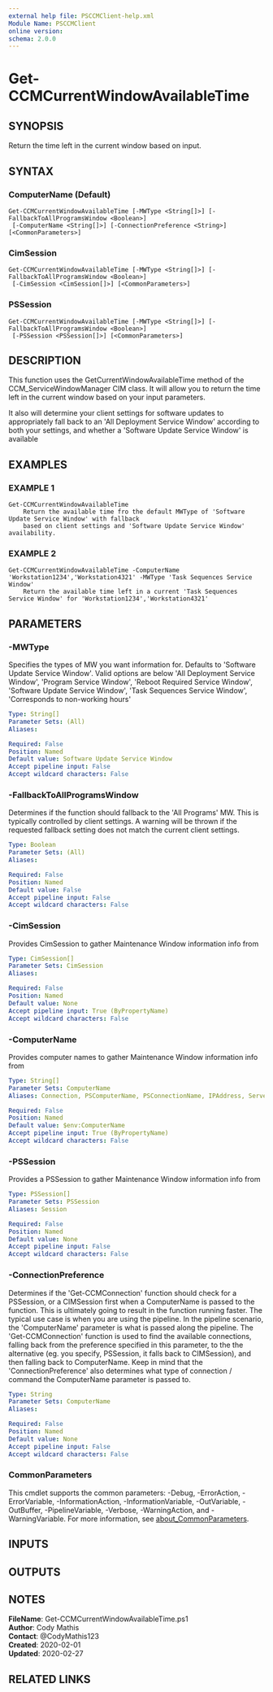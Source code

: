 ```yaml
---
external help file: PSCCMClient-help.xml
Module Name: PSCCMClient
online version:
schema: 2.0.0
---
```


# Get-CCMCurrentWindowAvailableTime

## SYNOPSIS
Return the time left in the current window based on input.

## SYNTAX

### ComputerName (Default)
```
Get-CCMCurrentWindowAvailableTime [-MWType <String[]>] [-FallbackToAllProgramsWindow <Boolean>]
 [-ComputerName <String[]>] [-ConnectionPreference <String>] [<CommonParameters>]
```

### CimSession
```
Get-CCMCurrentWindowAvailableTime [-MWType <String[]>] [-FallbackToAllProgramsWindow <Boolean>]
 [-CimSession <CimSession[]>] [<CommonParameters>]
```

### PSSession
```
Get-CCMCurrentWindowAvailableTime [-MWType <String[]>] [-FallbackToAllProgramsWindow <Boolean>]
 [-PSSession <PSSession[]>] [<CommonParameters>]
```

## DESCRIPTION
This function uses the GetCurrentWindowAvailableTime method of the CCM_ServiceWindowManager CIM class.
It will allow you to
return the time left in the current window based on your input parameters.

It also will determine your client settings for software updates to appropriately fall back to an 'All Deployment Service Window'
according to both your settings, and whether a 'Software Update Service Window' is available

## EXAMPLES

### EXAMPLE 1
```
Get-CCMCurrentWindowAvailableTime
    Return the available time fro the default MWType of 'Software Update Service Window' with fallback
    based on client settings and 'Software Update Service Window' availability.
```

### EXAMPLE 2
```
Get-CCMCurrentWindowAvailableTime -ComputerName 'Workstation1234','Workstation4321' -MWType 'Task Sequences Service Window'
    Return the available time left in a current 'Task Sequences Service Window' for 'Workstation1234','Workstation4321'
```

## PARAMETERS

### -MWType
Specifies the types of MW you want information for.
Defaults to 'Software Update Service Window'.
Valid options are below
    'All Deployment Service Window',
    'Program Service Window',
    'Reboot Required Service Window',
    'Software Update Service Window',
    'Task Sequences Service Window',
    'Corresponds to non-working hours'

```yaml
Type: String[]
Parameter Sets: (All)
Aliases:

Required: False
Position: Named
Default value: Software Update Service Window
Accept pipeline input: False
Accept wildcard characters: False
```

### -FallbackToAllProgramsWindow
Determines if the function should fallback to the 'All Programs' MW. This is typically
controlled by client settings. A warning will be thrown if the requested fallback setting
does not match the current client settings.

```yaml
Type: Boolean
Parameter Sets: (All)
Aliases:

Required: False
Position: Named
Default value: False
Accept pipeline input: False
Accept wildcard characters: False
```

### -CimSession
Provides CimSession to gather Maintenance Window information info from

```yaml
Type: CimSession[]
Parameter Sets: CimSession
Aliases:

Required: False
Position: Named
Default value: None
Accept pipeline input: True (ByPropertyName)
Accept wildcard characters: False
```

### -ComputerName
Provides computer names to gather Maintenance Window information info from

```yaml
Type: String[]
Parameter Sets: ComputerName
Aliases: Connection, PSComputerName, PSConnectionName, IPAddress, ServerName, HostName, DNSHostName

Required: False
Position: Named
Default value: $env:ComputerName
Accept pipeline input: True (ByPropertyName)
Accept wildcard characters: False
```

### -PSSession
Provides a PSSession to gather Maintenance Window information info from

```yaml
Type: PSSession[]
Parameter Sets: PSSession
Aliases: Session

Required: False
Position: Named
Default value: None
Accept pipeline input: False
Accept wildcard characters: False
```

### -ConnectionPreference
Determines if the 'Get-CCMConnection' function should check for a PSSession, or a CIMSession first when a ComputerName
is passed to the function.
This is ultimately going to result in the function running faster.
The typical use case is
when you are using the pipeline.
In the pipeline scenario, the 'ComputerName' parameter is what is passed along the
pipeline.
The 'Get-CCMConnection' function is used to find the available connections, falling back from the preference
specified in this parameter, to the the alternative (eg.
you specify, PSSession, it falls back to CIMSession), and then
falling back to ComputerName.
Keep in mind that the 'ConnectionPreference' also determines what type of connection / command
the ComputerName parameter is passed to.

```yaml
Type: String
Parameter Sets: ComputerName
Aliases:

Required: False
Position: Named
Default value: None
Accept pipeline input: False
Accept wildcard characters: False
```

### CommonParameters
This cmdlet supports the common parameters: -Debug, -ErrorAction, -ErrorVariable, -InformationAction, -InformationVariable, -OutVariable, -OutBuffer, -PipelineVariable, -Verbose, -WarningAction, and -WarningVariable. For more information, see [about_CommonParameters](http://go.microsoft.com/fwlink/?LinkID=113216).

## INPUTS

## OUTPUTS

## NOTES

**FileName**:    Get-CCMCurrentWindowAvailableTime.ps1  
**Author**:      Cody Mathis  
**Contact**:     @CodyMathis123  
**Created**:     2020-02-01  
**Updated**:     2020-02-27  

## RELATED LINKS
